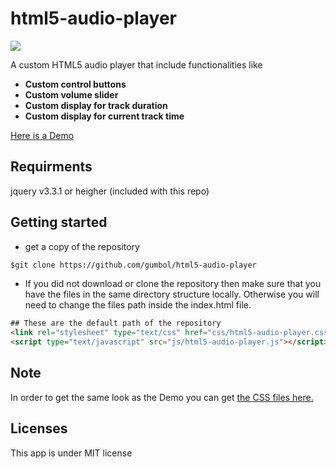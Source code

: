 # html5-audio-player
 <img src="https://img.shields.io/badge/License-MIT-blue.svg">
  
A custom HTML5 audio player that include functionalities like 

- **Custom control buttons**
- **Custom volume slider**
- **Custom display for track duration**
- **Custom display for current track time**

[Here is a Demo](https://gumbol.github.io/posts/app-html5-audio-player.html)

## Requirments
jquery v3.3.1 or heigher (included with this repo)


## Getting started
* get a copy of the repository
```html
$git clone https://github.com/gumbol/html5-audio-player
```

* If you did not download or clone the repository then make sure that you have the files in the same directory structure locally. Otherwise you will need to change the files path inside the index.html file.

```html
## These are the default path of the repository
<link rel="stylesheet" type="text/css" href="css/html5-audio-player.css">
<script type="text/javascript" src="js/html5-audio-player.js"></script>
```
## Note
In order to get the same look as the Demo you can get [the CSS files here.](https://github.com/gumbol/gumbol.github.io/tree/master/styles)


## Licenses
This app is under MIT license
